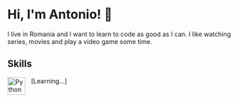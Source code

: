 
# Hi, I'm Antonio! 👋


I live in Romania and I want to learn to code as good as I can. I like watching series, movies and play a video game some time.
## Skills

<img align="left" alt="Python" width="40px" src="https://cdn.jsdelivr.net/gh/devicons/devicon/icons/python/python-original.svg" style="padding-right:10px;" />[Learning...]

